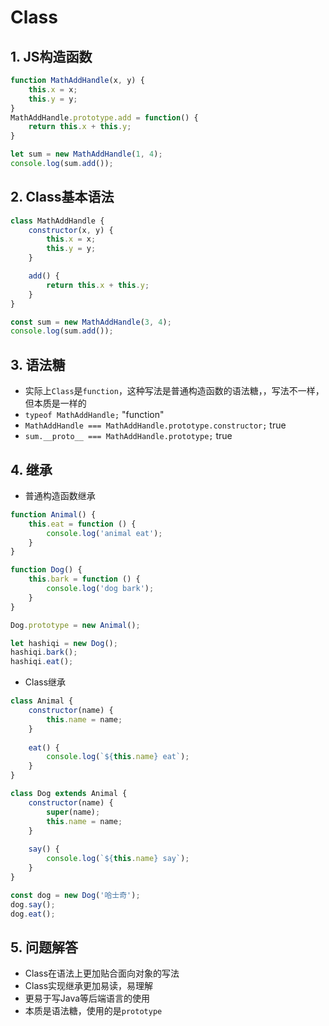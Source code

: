 # Class
## 1. JS构造函数
```javascript
function MathAddHandle(x, y) {
	this.x = x;
	this.y = y;
}
MathAddHandle.prototype.add = function() {
	return this.x + this.y;
}

let sum = new MathAddHandle(1, 4);
console.log(sum.add());
```
## 2. Class基本语法
```javascript
class MathAddHandle {
    constructor(x, y) {
        this.x = x;
        this.y = y;
    }

    add() {
        return this.x + this.y;
    }
}

const sum = new MathAddHandle(3, 4);
console.log(sum.add());
```
## 3. 语法糖
+ 实际上`Class`是`function`，这种写法是普通构造函数的语法糖，，写法不一样，但本质是一样的
+ `typeof MathAddHandle;` "function"
+ `MathAddHandle === MathAddHandle.prototype.constructor;` true
+ `sum.__proto__ === MathAddHandle.prototype;` true

## 4. 继承
+ 普通构造函数继承
```javascript
function Animal() {
	this.eat = function () {
		console.log('animal eat');
	}
}

function Dog() {
	this.bark = function () {
		console.log('dog bark');
	}
}

Dog.prototype = new Animal();

let hashiqi = new Dog();
hashiqi.bark();
hashiqi.eat();
```
+ Class继承
```javascript
class Animal {
	constructor(name) {
		this.name = name;
	}
	
	eat() {
		console.log(`${this.name} eat`);
	}
}

class Dog extends Animal {
	constructor(name) {
		super(name);
		this.name = name;
	}
	
	say() {
		console.log(`${this.name} say`);
	}
}

const dog = new Dog('哈士奇');
dog.say();
dog.eat();
```
## 5. 问题解答
+ Class在语法上更加贴合面向对象的写法
+ Class实现继承更加易读，易理解
+ 更易于写Java等后端语言的使用
+ 本质是语法糖，使用的是`prototype`
